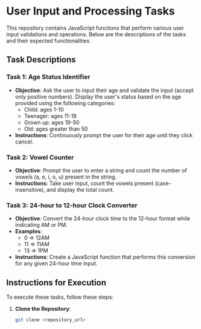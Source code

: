 # User Input and Processing Tasks

This repository contains JavaScript functions that perform various user input validations and operations. Below are the descriptions of the tasks and their expected functionalities.

## Task Descriptions

### Task 1: Age Status Identifier

- **Objective**: Ask the user to input their age and validate the input (accept only positive numbers). Display the user's status based on the age provided using the following categories:
  - Child: ages 1-10
  - Teenager: ages 11-18
  - Grown up: ages 19-50
  - Old: ages greater than 50
- **Instructions**: Continuously prompt the user for their age until they click cancel.

### Task 2: Vowel Counter

- **Objective**: Prompt the user to enter a string and count the number of vowels (a, e, i, o, u) present in the string.
- **Instructions**: Take user input, count the vowels present (case-insensitive), and display the total count.

### Task 3: 24-hour to 12-hour Clock Converter

- **Objective**: Convert the 24-hour clock time to the 12-hour format while indicating AM or PM.
- **Examples**:
  - 0 => 12AM
  - 11 => 11AM
  - 13 => 1PM
- **Instructions**: Create a JavaScript function that performs this conversion for any given 24-hour time input.

## Instructions for Execution

To execute these tasks, follow these steps:

1. **Clone the Repository**:
   ```bash
   git clone <repository_url>
